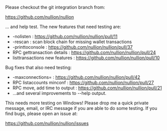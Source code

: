 Please checkout the git integration branch from:

https://github.com/nullion/nullion

... and help test.  The new features that need testing are:

* -nolisten : https://github.com/nullion/nullion/pull/11
* -rescan : scan block chain for missing wallet transactions
* -printtoconsole : https://github.com/nullion/nullion/pull/37
* RPC gettransaction details : https://github.com/nullion/nullion/pull/24
* listtransactions new features : https://github.com/nullion/nullion/pull/10

Bug fixes that also need testing:

* -maxconnections= : https://github.com/nullion/nullion/pull/42
* RPC listaccounts minconf : https://github.com/nullion/nullion/pull/27
* RPC move, add time to output : https://github.com/nullion/nullion/pull/21
* ...and several improvements to --help output.

This needs more testing on Windows!  Please drop me a quick private message, email, or IRC message if you are able to do some testing.  If you find bugs, please open an issue at:

https://github.com/nullion/nullion/issues

